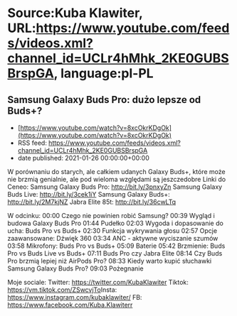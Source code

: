 # Source:Kuba Klawiter, URL:https://www.youtube.com/feeds/videos.xml?channel_id=UCLr4hMhk_2KE0GUBSBrspGA, language:pl-PL

## Samsung Galaxy Buds Pro: dużo lepsze od Buds+?
 - [https://www.youtube.com/watch?v=8xcOkrKDgOk](https://www.youtube.com/watch?v=8xcOkrKDgOk)
 - RSS feed: https://www.youtube.com/feeds/videos.xml?channel_id=UCLr4hMhk_2KE0GUBSBrspGA
 - date published: 2021-01-26 00:00:00+00:00

W porównaniu do starych, ale całkiem udanych Galaxy Buds+, które może nie brzmią genialnie, ale pod wieloma względami są jeszczedobre
Linki do Ceneo:
Samsung Galaxy Buds Pro: http://bit.ly/3pnxyZn
Samsung Galaxy Buds Live: http://bit.ly/3cek1iY
Samsung Galaxy Buds+: http://bit.ly/2M7kjNZ 
Jabra Elite 85t: http://bit.ly/36cwLTq

W odcinku:
00:00 Czego nie powinien robić Samsung?
00:39 Wygląd i budowa Galaxy Buds Pro
01:44 Pudełko
02:03 Wygoda i dopasowanie do ucha: Buds Pro vs Buds+
02:30 Funkcja wykrywania głosu
02:57 Opcje zaawansowane: Dźwięk 360
03:34 ANC - aktywne wyciszanie szumów
03:58 Mikrofony: Buds Pro vs Buds+
05:09 Baterie
05:42 Brzmienie: Buds Pro vs Buds Live vs Buds+
07:11 Buds Pro czy Jabra Elite
08:14 Czy Buds Pro brzmią lepiej niż AirPods Pro?
08:33 Kiedy warto kupić słuchawki Samsung Galaxy Buds Pro?
09:03 Pożegnanie

Moje sociale: 
Twitter: https://twitter.com/KubaKlawiter
Tiktok: https://vm.tiktok.com/ZSwcvjTo​
Insta: https://www.instagram.com/kubaklawiter/
FB: https://www.facebook.com/Kuba.Klawiterr

